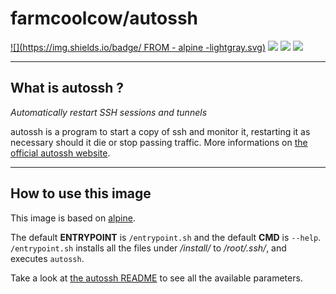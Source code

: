 # farmcoolcow/autossh

[![](https://img.shields.io/badge/  FROM  -  alpine  -lightgray.svg)](https://hub.docker.com/_/alpine) ![](https://images.microbadger.com/badges/commit/farmcoolcow/autossh.svg) ![](https://images.microbadger.com/badges/image/farmcoolcow/autossh.svg) ![](https://images.microbadger.com/badges/license/farmcoolcow/autossh.svg)

---

## What is autossh ?

*Automatically restart SSH sessions and tunnels*

autossh is a program to start a copy of ssh and monitor it, restarting it as necessary should it die or stop passing traffic. More informations on [the official autossh website](http://www.harding.motd.ca/autossh/index.html).

---

## How to use this image

This image is based on [alpine](https://hub.docker.com/r/_/alpine/).

The default **ENTRYPOINT** is ```/entrypoint.sh``` and the default **CMD** is ```--help```.  
```/entrypoint.sh``` installs all the files under */install/* to */root/.ssh/*, and executes ```autossh```.

Take a look at [the autossh README](http://www.harding.motd.ca/autossh/README) to see all the available parameters.

